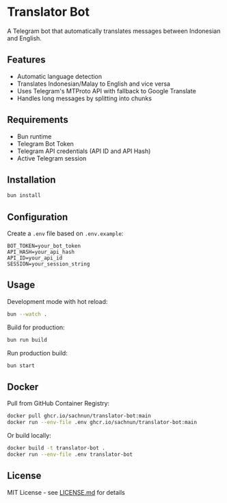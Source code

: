 # Translator Bot

A Telegram bot that automatically translates messages between Indonesian and English.

## Features

- Automatic language detection
- Translates Indonesian/Malay to English and vice versa
- Uses Telegram's MTProto API with fallback to Google Translate
- Handles long messages by splitting into chunks

## Requirements

- Bun runtime
- Telegram Bot Token
- Telegram API credentials (API ID and API Hash)
- Active Telegram session

## Installation

```bash
bun install
```

## Configuration

Create a `.env` file based on `.env.example`:

```env
BOT_TOKEN=your_bot_token
API_HASH=your_api_hash
API_ID=your_api_id
SESSION=your_session_string
```

## Usage

Development mode with hot reload:
```bash
bun --watch .
```

Build for production:
```bash
bun run build
```

Run production build:
```bash
bun start
```

## Docker

Pull from GitHub Container Registry:
```bash
docker pull ghcr.io/sachnun/translator-bot:main
docker run --env-file .env ghcr.io/sachnun/translator-bot:main
```

Or build locally:
```bash
docker build -t translator-bot .
docker run --env-file .env translator-bot
```

## License

MIT License - see [LICENSE.md](LICENSE.md) for details
